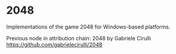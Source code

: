 2048
====

Implementations of the game 2048 for Windows-based platforms.

Previous node in attribution chain:
2048 by Gabriele Cirulli https://github.com/gabrielecirulli/2048
